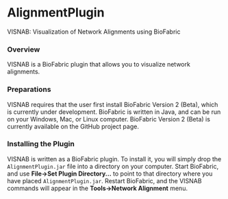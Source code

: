 # AlignmentPlugin
VISNAB: Visualization of Network Alignments using BioFabric

### Overview

VISNAB is a BioFabric plugin that allows you to visualize network alignments.

### Preparations

VISNAB requires that the user first install BioFabric Version 2 (Beta), which is currently under development. BioFabric is written in Java, and can be run on your Windows, Mac, or Linux computer. BioFabric Version 2 (Beta) is currently available on the GitHub project page.

### Installing the Plugin

VISNAB is written as a BioFabric plugin. To install it, you will simply drop the `AlignmentPlugin.jar` file into a directory on your computer. Start BioFabric, and use __File->Set Plugin Directory...__ to point to that directory where you have placed `AlignmentPlugin.jar`. Restart BioFabric, and the VISNAB commands will appear in the __Tools->Network Alignment__ menu. 